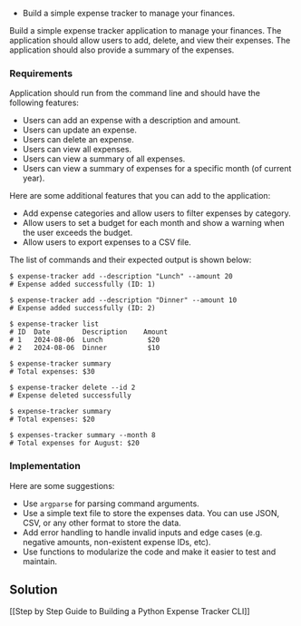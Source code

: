 - Build a simple expense tracker to manage your finances.

Build a simple expense tracker application to manage your finances. The application should allow users to add, delete, and view their expenses. The application should also provide a summary of the expenses.

### Requirements

Application should run from the command line and should have the following features:
- Users can add an expense with a description and amount.
- Users can update an expense.
- Users can delete an expense.
- Users can view all expenses.
- Users can view a summary of all expenses.
- Users can view a summary of expenses for a specific month (of current year).

Here are some additional features that you can add to the application:
- Add expense categories and allow users to filter expenses by category.
- Allow users to set a budget for each month and show a warning when the user exceeds the budget.
- Allow users to export expenses to a CSV file.

The list of commands and their expected output is shown below:

```
$ expense-tracker add --description "Lunch" --amount 20
# Expense added successfully (ID: 1)

$ expense-tracker add --description "Dinner" --amount 10
# Expense added successfully (ID: 2)

$ expense-tracker list
# ID  Date        Description    Amount
# 1   2024-08-06  Lunch           $20
# 2   2024-08-06  Dinner          $10

$ expense-tracker summary
# Total expenses: $30

$ expense-tracker delete --id 2
# Expense deleted successfully

$ expense-tracker summary
# Total expenses: $20

$ expenses-tracker summary --month 8
# Total expenses for August: $20
```

### Implementation

Here are some suggestions:
- Use `argparse` for parsing command arguments.
- Use a simple text file to store the expenses data. You can use JSON, CSV, or any other format to store the data.
- Add error handling to handle invalid inputs and edge cases (e.g. negative amounts, non-existent expense IDs, etc).
- Use functions to modularize the code and make it easier to test and maintain.

## Solution

[[Step by Step Guide to Building a Python Expense Tracker CLI]]
